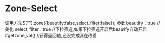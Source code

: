 # Zone-Select
  调用方法$("").zone({beautify:false,select_filter:false});
  参数
    beautify：true  //美化
    select_filter：true  //下拉筛选,如果下拉筛选开启后beautify自动开启
#getzone_val()    //获得返回值,还没完成真在改善
